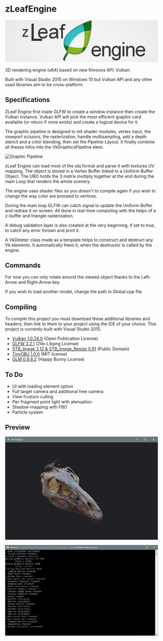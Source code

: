 # zLeafEngine
![Title](/doc/title-zleafengine.jpg)

3D rendering engine (x64) based on new Khronos API: Vulkan. 

Built with Visual Studio 2015 on Windows 10 but Vulkan API and any other used libraries aim to be cross-platform.

## Specifications
ZLeaf Engine first iniate GLFW to create a window instance then create the Vulkan Instance.
Vulkan API will pick the most efficient graphic card available (or return if none exists) and create a logical device
for it. 

The graphic pipeline is designed to init shader modules, vertex input, the viewport scissors, the rasterization,
handle multisampling, add a depth stencil and a color blending, then set the Pipeline Layout.
It finally combine all theses infos into the VkGraphicsPipeline elem.

![Graphic Pipeline](https://vulkan.lunarg.com/doc/view/1.0.26.0/linux/tutorial/images/GraphicsPipeline.png)

zLeaf Engine can load most of the obj format and parse it with textures UV mapping. 
The object is stored in a Vertex Buffer linked to a Uniform Buffer Object. The UBO holds the 3 matrix multiply
together at the end during the main Loop that renders the whole scenery.

The engine uses shader files so you doesn't to compile again if you wish to change the way color are proceed to vertices.

During the main loop GLFW can catch signal to update the Uniform Buffer and redraw it on screen. 
All done in real-time computing with the helps of a z-buffer and triangle rasterization. 

A debug validation layer is also created at the very beginning, if set to true, to catch any error thrown and print it.

A VkDeleter class made as a template helps to construct and destruct any Vk elements. It automatically frees it,
when the destructor is called by the engine.

## Commands

For now you can only rotate around the viewed object thanks to the Left-Arrow and Right-Arrow key.

If you wish to load another model, change the path in Global.cpp file.

## Compiling

To compile this project you must download these additional libraries and headers, 
then link to them to your project using the IDE of your choice. 
This project is currently built with Visual Studio 2015.

* [Vulkan 1.0.24.0](https://vulkan.lunarg.com/sdk/home) (Open Publication License)
* [GLFW 3.2.1](http://www.glfw.org/download.html) (Zlib-Libpng License)
* [STB_Image 2.12 & STB_Image_Resize 0.91](https://github.com/nothings/stb) (Public Domain)
* [TinyOBJ 1.0.0](https://syoyo.github.io/tinyobjloader/) (MIT license)
* [GLM 0.9.8.2](http://glm.g-truc.net/0.9.8/index.html) (Happy Bunny License)

## To Do

* UI with loading element option
* Full target camera and additional free camera
* View frustum culling
* Per-fragment point light with atenuation
* Shadow-mapping with FBO
* Particle system

## Preview

![Render](/doc/render-zleafengine.jpg)

![Cmd-Output](/doc/cmd-zleafengine.jpg)
